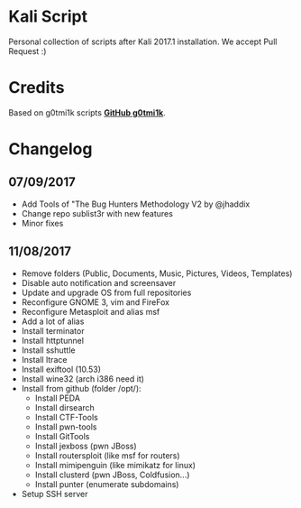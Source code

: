 # Kali Script 
Personal collection of scripts after Kali 2017.1 installation.
We accept Pull Request :)
# Credits
Based on g0tmi1k scripts [**GitHub g0tmi1k**](https://github.com/g0tmi1k/os-scripts).

# Changelog
## 07/09/2017
- Add Tools of "The Bug Hunters Methodology V2 by @jhaddix
- Change repo sublist3r with new features
- Minor fixes

## 11/08/2017
- Remove folders (Public, Documents, Music, Pictures, Videos, Templates)
- Disable auto notification and screensaver
- Update and upgrade OS from full repositories
- Reconfigure GNOME 3, vim and FireFox
- Reconfigure Metasploit and alias msf
- Add a lot of alias
- Install terminator
- Install httptunnel
- Install sshuttle
- Install ltrace
- Install exiftool (10.53)
- Install wine32 (arch i386 need it)
- Install from github (folder /opt/):
	- Install PEDA
	- Install dirsearch
	- Install CTF-Tools
	- Install pwn-tools
	- Install GitTools
	- Install jexboss (pwn JBoss)
	- Install routersploit (like msf for routers)
	- Install mimipenguin (like mimikatz for linux)
	- Install clusterd (pwn JBoss, Coldfusion...)
	- Install punter (enumerate subdomains)
- Setup SSH server
